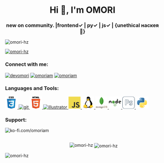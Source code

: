 <h1 align="center">Hi 👋, I'm OMORI</h1>
<h3 align="center">new on community. |frontend✓ | py✓ | js✓ | {unethical ʜacĸeʀ 👾}</h3>

<p align="left"> <img src="https://komarev.com/ghpvc/?username=omori-hz&label=Profile%20views&color=0e75b6&style=flat" alt="omori-hz" /> </p>

<p align="left"> <a href="https://github.com/ryo-ma/github-profile-trophy"><img src="https://github-profile-trophy.vercel.app/?username=omori-hz" alt="omori-hz" /></a> </p>

<h3 align="left">Connect with me:</h3>
<p align="left">
<a href="https://dev.to/devomori" target="blank"><img align="center" src="https://raw.githubusercontent.com/rahuldkjain/github-profile-readme-generator/master/src/images/icons/Social/devto.svg" alt="devomori" height="30" width="40" /></a>
<a href="https://twitter.com/omoriam" target="blank"><img align="center" src="https://raw.githubusercontent.com/rahuldkjain/github-profile-readme-generator/master/src/images/icons/Social/twitter.svg" alt="omoriam" height="30" width="40" /></a>
<a href="https://discord.gg/omoriam" target="blank"><img align="center" src="https://raw.githubusercontent.com/rahuldkjain/github-profile-readme-generator/master/src/images/icons/Social/discord.svg" alt="omoriam" height="30" width="40" /></a>
</p>

<h3 align="left">Languages and Tools:</h3>
<p align="left"> <a href="https://www.w3schools.com/css/" target="_blank" rel="noreferrer"> <img src="https://raw.githubusercontent.com/devicons/devicon/master/icons/css3/css3-original-wordmark.svg" alt="css3" width="40" height="40"/> </a> <a href="https://git-scm.com/" target="_blank" rel="noreferrer"> <img src="https://www.vectorlogo.zone/logos/git-scm/git-scm-icon.svg" alt="git" width="40" height="40"/> </a> <a href="https://www.w3.org/html/" target="_blank" rel="noreferrer"> <img src="https://raw.githubusercontent.com/devicons/devicon/master/icons/html5/html5-original-wordmark.svg" alt="html5" width="40" height="40"/> </a> <a href="https://www.adobe.com/in/products/illustrator.html" target="_blank" rel="noreferrer"> <img src="https://www.vectorlogo.zone/logos/adobe_illustrator/adobe_illustrator-icon.svg" alt="illustrator" width="40" height="40"/> </a> <a href="https://developer.mozilla.org/en-US/docs/Web/JavaScript" target="_blank" rel="noreferrer"> <img src="https://raw.githubusercontent.com/devicons/devicon/master/icons/javascript/javascript-original.svg" alt="javascript" width="40" height="40"/> </a> <a href="https://www.linux.org/" target="_blank" rel="noreferrer"> <img src="https://raw.githubusercontent.com/devicons/devicon/master/icons/linux/linux-original.svg" alt="linux" width="40" height="40"/> </a> <a href="https://www.mongodb.com/" target="_blank" rel="noreferrer"> <img src="https://raw.githubusercontent.com/devicons/devicon/master/icons/mongodb/mongodb-original-wordmark.svg" alt="mongodb" width="40" height="40"/> </a> <a href="https://nodejs.org" target="_blank" rel="noreferrer"> <img src="https://raw.githubusercontent.com/devicons/devicon/master/icons/nodejs/nodejs-original-wordmark.svg" alt="nodejs" width="40" height="40"/> </a> <a href="https://www.photoshop.com/en" target="_blank" rel="noreferrer"> <img src="https://raw.githubusercontent.com/devicons/devicon/master/icons/photoshop/photoshop-line.svg" alt="photoshop" width="40" height="40"/> </a> <a href="https://www.python.org" target="_blank" rel="noreferrer"> <img src="https://raw.githubusercontent.com/devicons/devicon/master/icons/python/python-original.svg" alt="python" width="40" height="40"/> </a> </p>

<h3 align="left">Support:</h3>
<p><a href="https://ko-fi.com/ko-fi.com/omoriam"> <img align="left" src="https://cdn.ko-fi.com/cdn/kofi3.png?v=3" height="50" width="210" alt="ko-fi.com/omoriam" /></a></p><br><br>

<p><img align="left" src="https://github-readme-stats.vercel.app/api/top-langs?username=omori-hz&show_icons=true&locale=en&layout=compact" alt="omori-hz" /></p>

<p>&nbsp;<img align="center" src="https://github-readme-stats.vercel.app/api?username=omori-hz&show_icons=true&locale=en" alt="omori-hz" /></p>

<p><img align="center" src="https://github-readme-streak-stats.herokuapp.com/?user=omori-hz&" alt="omori-hz" /></p>
